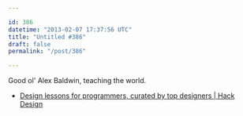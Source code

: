 ```yaml
---

id: 386
datetime: "2013-02-07 17:37:56 UTC"
title: "Untitled #386"
draft: false
permalink: "/post/386"

---
```


Good ol' Alex Baldwin, teaching the world. 

 
 * [Design lessons for programmers, curated by top designers | Hack Design](http://hackdesign.org/)



